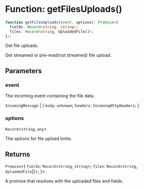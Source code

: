# Function: getFilesUploads()

```ts
function getFilesUploads(event, options): Promise<{
  fields: Record<string, string>;
  files: Record<string, UploadedFile[]>;
}>;
```

Get file uploads.

Get streamed or pre-read(not streamed) file upload.

## Parameters

### event

The incoming event containing the file data.

`IncomingMessage` | \{
`body`: `unknown`;
`headers`: `IncomingHttpHeaders`;
\}

### options

`Record`\<`string`, `any`\>

The options for file upload limits.

## Returns

`Promise`\<\{
  `fields`: `Record`\<`string`, `string`\>;
  `files`: `Record`\<`string`, `UploadedFile`[]\>;
\}\>

A promise that resolves with the uploaded files and fields.

